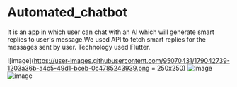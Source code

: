 # Automated_chatbot

It is an app in which user can chat with an AI which will generate smart replies to user's message.We used API to fetch smart replies for the messages sent by user.
Technology used Flutter.



![image](https://user-images.githubusercontent.com/95070431/179042739-1203a36b-a4c5-49d1-bceb-0c4785243939.png = 250x250)
![image](https://user-images.githubusercontent.com/95070431/179042832-5443cc42-72b5-4120-af59-850b53a2e025.png)
![image](https://user-images.githubusercontent.com/95070431/179042982-b68605e0-7a64-44ba-b1be-3dce042538c7.png)
